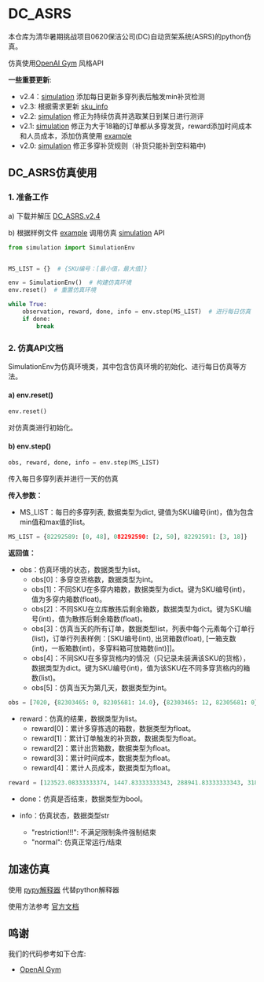 # DC_ASRS


本仓库为清华暑期挑战项目0620保洁公司(DC)自动货架系统(ASRS)的python仿真。

仿真使用[OpenAI Gym](https://github.com/openai/gym) 风格API

 **一些重要更新**:
- v2.4：[simulation](simulation.py) 添加每日更新多穿列表后触发min补货检测
- v2.3: 根据需求更新 [sku_info](sku_info_new.csv)
- v2.2: [simulation](simulation.py) 修正为持续仿真并选取某日到某日进行测评
- v2.1: [simulation](simulation.py) 修正为大于18箱的订单都从多穿发货，reward添加时间成本和人员成本，添加仿真使用 [example](example.py)
- v2.0: [simulation](simulation.py) 修正多穿补货规则（补货只能补到空料箱中)

 



## DC_ASRS仿真使用
### 1. 准备工作

a) 下载并解压 [DC_ASRS.v2.4](https://github.com/sylym/DC_ASRS/releases/download/DC_ASRS_v2.4/DC_ASRS.v2.4.rar)

b) 根据样例文件 [example](example.py) 调用仿真 [simulation](simulation.py) API


```python
from simulation import SimulationEnv


MS_LIST = {}  # {SKU编号：[最小值，最大值]}

env = SimulationEnv()  # 构建仿真环境
env.reset()  # 重置仿真环境

while True:
    observation, reward, done, info = env.step(MS_LIST)  # 进行每日仿真
    if done:
        break
```

### 2. 仿真API文档

SimulationEnv为仿真环境类，其中包含仿真环境的初始化、进行每日仿真等方法。

#### a) env.reset()
```python
env.reset()
```
对仿真类进行初始化。

#### b) env.step()
```python
obs, reward, done, info = env.step(MS_LIST)
```

传入每日多穿列表并进行一天的仿真

**传入参数：**

- MS_LIST：每日的多穿列表, 数据类型为dict, 键值为SKU编号(int)，值为包含min值和max值的list。

```python
MS_LIST = {82292589: [0, 48], 082292590: [2, 50], 82292591: [3, 18]}
```

**返回值：**

- obs：仿真环境的状态，数据类型为list。
    - obs[0]：多穿空货格数，数据类型为int。
    - obs[1]：不同SKU在多穿内箱数，数据类型为dict。键为SKU编号(int)，值为多穿内箱数(float)。
    - obs[2]：不同SKU在立库散拣后剩余箱数，数据类型为dict。键为SKU编号(int)，值为散拣后剩余箱数(float)。
    - obs[3]：仿真当天的所有订单，数据类型list，列表中每个元素每个订单行(list)，订单行列表样例：[SKU编号(int), 出货箱数(float), [一箱支数(int)，一板箱数(int)，多穿料箱可放箱数(int)]]。
    - obs[4]：不同SKU在多穿货格内的情况（只记录未装满该SKU的货格），数据类型为dict。键为SKU编号(int)，值为该SKU在不同多穿货格内的箱数(list)。
    - obs[5]：仿真当天为第几天，数据类型为int。

```python
obs = [7020, {82303465: 0, 82305681: 14.0}, {82303465: 12, 82305681: 0}, [[82303465, 12, [1, 108, 4]], [82305681, 10.0, [12, 24, 2]]], {82315635: [], 82305682: [2.0, 1]}, 1]
```

- reward：仿真的结果，数据类型为list。
    - reward[0]：累计多穿拣选的箱数，数据类型为float。
    - reward[1]：累计订单触发的补货数，数据类型为float。
    - reward[2]：累计出货箱数，数据类型为float。
    - reward[3]：累计时间成本，数据类型为float。
    - reward[4]：累计人员成本，数据类型为float。

```python
reward = [123523.08333333374, 1447.83333333343, 288941.83333333343, 31867.222222249267, 288941.8333333335]
```
- done：仿真是否结束，数据类型为bool。

- info：仿真状态，数据类型str
    - "restriction!!!": 不满足限制条件强制结束
    - "normal": 仿真正常运行/结束


## 加速仿真

使用 [pypy解释器](https://www.pypy.org/) 代替python解释器

使用方法参考 [官方文档](https://doc.pypy.org/en/latest/)

## 鸣谢
我们的代码参考如下仓库:
* [OpenAI Gym](https://github.com/openai/gym)
